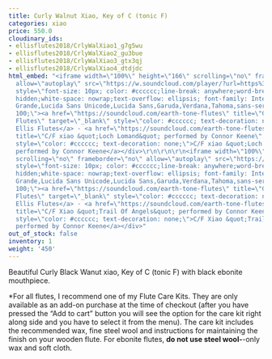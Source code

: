```yaml
---
title: Curly Walnut Xiao, Key of C (tonic F)
categories: xiao
price: 550.0
cloudinary_ids:
- ellisflutes2018/CrlyWalXiao1_g7g5wu
- ellisflutes2018/CrlyWalXiao2_gu3bue
- ellisflutes2018/CrlyWalXiao3_gtx3qj
- ellisflutes2018/CrlyWalXiao4_dtdjdc
html_embed: "<iframe width=\"100%\" height=\"166\" scrolling=\"no\" frameborder=\"no\"
  allow=\"autoplay\" src=\"https://w.soundcloud.com/player/?url=https%3A//api.soundcloud.com/tracks/908749477&color=%23ff5500&auto_play=false&hide_related=false&show_comments=true&show_user=true&show_reposts=false&show_teaser=true\"></iframe><div
  style=\"font-size: 10px; color: #cccccc;line-break: anywhere;word-break: normal;overflow:
  hidden;white-space: nowrap;text-overflow: ellipsis; font-family: Interstate,Lucida
  Grande,Lucida Sans Unicode,Lucida Sans,Garuda,Verdana,Tahoma,sans-serif;font-weight:
  100;\"><a href=\"https://soundcloud.com/earth-tone-flutes\" title=\"Geoffrey Ellis
  Flutes\" target=\"_blank\" style=\"color: #cccccc; text-decoration: none;\">Geoffrey
  Ellis Flutes</a> · <a href=\"https://soundcloud.com/earth-tone-flutes/loch-lomand-connor-keene\"
  title=\"C/F xiao &quot;Loch Lomand&quot; performed by Connor Keene\" target=\"_blank\"
  style=\"color: #cccccc; text-decoration: none;\">C/F xiao &quot;Loch Lomand&quot;
  performed by Connor Keene</a></div>\r\n\r\n\r\n<iframe width=\"100%\" height=\"166\"
  scrolling=\"no\" frameborder=\"no\" allow=\"autoplay\" src=\"https://w.soundcloud.com/player/?url=https%3A//api.soundcloud.com/tracks/908750488&color=%23ff5500&auto_play=false&hide_related=false&show_comments=true&show_user=true&show_reposts=false&show_teaser=true\"></iframe><div
  style=\"font-size: 10px; color: #cccccc;line-break: anywhere;word-break: normal;overflow:
  hidden;white-space: nowrap;text-overflow: ellipsis; font-family: Interstate,Lucida
  Grande,Lucida Sans Unicode,Lucida Sans,Garuda,Verdana,Tahoma,sans-serif;font-weight:
  100;\"><a href=\"https://soundcloud.com/earth-tone-flutes\" title=\"Geoffrey Ellis
  Flutes\" target=\"_blank\" style=\"color: #cccccc; text-decoration: none;\">Geoffrey
  Ellis Flutes</a> · <a href=\"https://soundcloud.com/earth-tone-flutes/trail-of-angels-connor-keene\"
  title=\"C/F Xiao &quot;Trail Of Angels&quot; performed by Connor Keene\" target=\"_blank\"
  style=\"color: #cccccc; text-decoration: none;\">C/F Xiao &quot;Trail Of Angels&quot;
  performed by Connor Keene</a></div>"
out_of_stock: false
inventory: 1
weight: '450'
---
```


Beautiful Curly Black Wanut xiao, Key of C (tonic F) with black ebonite mouthpiece.

*For all flutes, I recommend one of my Flute Care Kits.  They are only available as an add-on purchase at the time of checkout (after you have pressed the “Add to cart” button you will see the option for the care kit right along side and you have to select it from the menu). The care kit includes the recommended wax, fine steel wool and instructions for maintaining the finish on your wooden flute.  For ebonite flutes, **do not use steel wool-**-only wax and soft cloth.